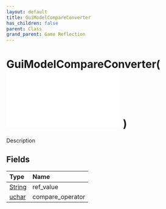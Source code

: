 ```yaml
---
layout: default
title: GuiModelCompareConverter
has_children: false
parent: Class
grand_parent: Game Reflection
---
```

# GuiModelCompareConverter( ![ GuiModelConverter ](/game-reflection/classes/gui_model_converter.md) )
Description 

## Fields
| Type | Name |
|:-------------|:--------------|
| [String](/game-reflection/components/string.md) | ref_value |
| [uchar](/game-reflection/enums/uchar.md) | compare_operator |
